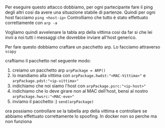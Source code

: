 Per eseguire questo attacco dobbiamo, per ogni partecipante fare il ping degli altri cosi da avere 
una situazione stabile di partenze. 
Quindi per ogni host facciamo `ping <host-ip>`
Controlliamo che tutto è stato effettuato correttamente con `arp -a`     

Vogliamo quindi avvelenare la tabla arp della vittima cosi da far si che lei invii a noi tutti i messaggi che dovrebbe inviare all'host 
generico. 

Per fare questo dobbiamo craftare un pacchetto arp.
Lo facciamo attraverso `scapy`

craftiamo il pacchetto nel seguente modo: 

1. creiamo un pacchetto arp `arpPackage = ARP()` 
2. lo mandiamo alla vittima con `arpPackage.hwdst:"<MAC-Vittima>"` e `arpPackage.pdst:"<ip-vittima>"` 
3. indichiamo che noi siamo l'host con `arpPackage.psrc:"<ip-host>"` 
4. indichiamo che lo deve girare non al MAC dell'host, bensì al nostro `arpPackage.hwsrc:"<MAC-eve>"` 
5. inviamo il pacchetto :) `send(arpPackage)`

ora possiamo controllare se la tabella arp della vittima e controllare se abbiamo effettuato correttamente lo spoofing. 
In docker non so perche ma non funziona
